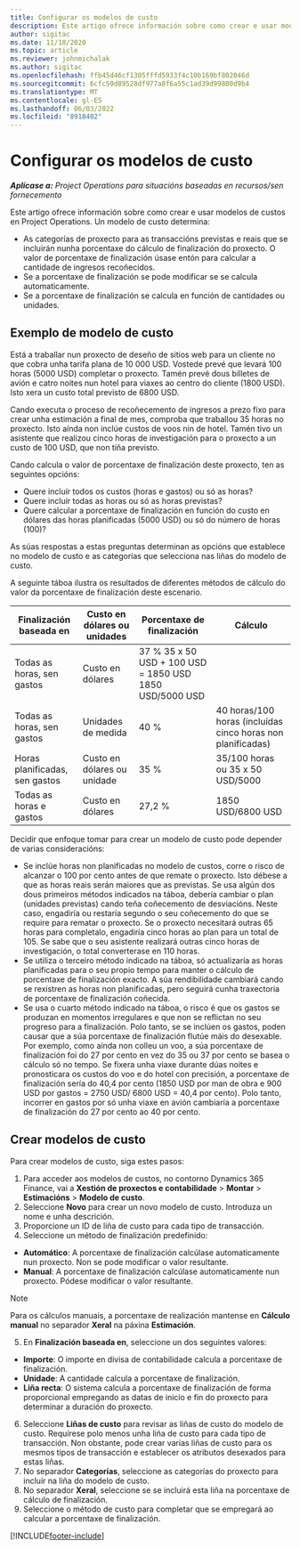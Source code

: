 ```yaml
---
title: Configurar os modelos de custo
description: Este artigo ofrece información sobre como crear e usar modelos de custos en Project Operations.
author: sigitac
ms.date: 11/18/2020
ms.topic: article
ms.reviewer: johnmichalak
ms.author: sigitac
ms.openlocfilehash: ffb45d46cf1305fffd5933f4c10b169bf802046d
ms.sourcegitcommit: 6cfc50d89528df977a8f6a55c1ad39d99800d9b4
ms.translationtype: MT
ms.contentlocale: gl-ES
ms.lasthandoff: 06/03/2022
ms.locfileid: "8918402"
---
```

# <a name="set-up-cost-templates"></a>Configurar os modelos de custo

_**Aplícase a:** Project Operations para situacións baseadas en recursos/sen fornecemento_


Este artigo ofrece información sobre como crear e usar modelos de custos en Project Operations. Un modelo de custo determina:

- As categorías de proxecto para as transaccións previstas e reais que se incluirán nunha porcentaxe do cálculo de finalización do proxecto. O valor de porcentaxe de finalización úsase entón para calcular a cantidade de ingresos recoñecidos.
- Se a porcentaxe de finalización se pode modificar se se calcula automaticamente.
- Se a porcentaxe de finalización se calcula en función de cantidades ou unidades.

## <a name="cost-template-example"></a>Exemplo de modelo de custo

Está a traballar nun proxecto de deseño de sitios web para un cliente no que cobra unha tarifa plana de 10 000 USD. Vostede prevé que levará 100 horas (5000 USD) completar o proxecto. Tamén prevé dous billetes de avión e catro noites nun hotel para viaxes ao centro do cliente (1800 USD). Isto xera un custo total previsto de 6800 USD.

Cando executa o proceso de recoñecemento de ingresos a prezo fixo para crear unha estimación a final de mes, comproba que traballou 35 horas no proxecto. Isto aínda non inclúe custos de voos nin de hotel. Tamén tivo un asistente que realizou cinco horas de investigación para o proxecto a un custo de 100 USD, que non tiña previsto.

Cando calcula o valor de porcentaxe de finalización deste proxecto, ten as seguintes opcións:

- Quere incluír todos os custos (horas e gastos) ou só as horas?
- Quere incluír todas as horas ou só as horas previstas?
- Quere calcular a porcentaxe de finalización en función do custo en dólares das horas planificadas (5000 USD) ou só do número de horas (100)?

As súas respostas a estas preguntas determinan as opcións que establece no modelo de custo e as categorías que selecciona nas liñas do modelo de custo.

A seguinte táboa ilustra os resultados de diferentes métodos de cálculo do valor da porcentaxe de finalización deste escenario.

| Finalización baseada en | Custo en dólares ou unidades | Porcentaxe de finalización | Cálculo |
| --- | --- | --- | --- |
| Todas as horas, sen gastos | Custo en dólares | 37 % 35 x 50 USD + 100 USD = 1850 USD 1850 USD/5000 USD |
| Todas as horas, sen gastos | Unidades de medida | 40 % | 40 horas/100 horas (incluídas cinco horas non planificadas) |
| Horas planificadas, sen gastos | Custo en dólares ou unidade | 35 % | 35/100 horas ou 35 x 50 USD/5000 |
| Todas as horas e gastos | Custo en dólares | 27,2 % | 1850 USD/6800 USD |

Decidir que enfoque tomar para crear un modelo de custo pode depender de varias consideracións:

- Se inclúe horas non planificadas no modelo de custos, corre o risco de alcanzar o 100 por cento antes de que remate o proxecto. Isto débese a que as horas reais serán maiores que as previstas. Se usa algún dos dous primeiros métodos indicados na táboa, debería cambiar o plan (unidades previstas) cando teña coñecemento de desviacións. Neste caso, engadiría ou restaría segundo o seu coñecemento do que se require para rematar o proxecto. Se o proxecto necesitará outras 65 horas para completalo, engadiría cinco horas ao plan para un total de 105. Se sabe que o seu asistente realizará outras cinco horas de investigación, o total converterase en 110 horas.
- Se utiliza o terceiro método indicado na táboa, só actualizaría as horas planificadas para o seu propio tempo para manter o cálculo de porcentaxe de finalización exacto. A súa rendibilidade cambiará cando se rexistren as horas non planificadas, pero seguirá cunha traxectoria de porcentaxe de finalización coñecida.
- Se usa o cuarto método indicado na táboa, o risco é que os gastos se produzan en momentos irregulares e que non se reflictan no seu progreso para a finalización. Polo tanto, se se inclúen os gastos, poden causar que a súa porcentaxe de finalización flutúe máis do desexable. Por exemplo, como aínda non colleu un voo, a súa porcentaxe de finalización foi do 27 por cento en vez do 35 ou 37 por cento se basea o cálculo só no tempo. Se fixera unha viaxe durante dúas noites e pronosticara os custos do voo e do hotel con precisión, a porcentaxe de finalización sería do 40,4 por cento (1850 USD por man de obra e 900 USD por gastos = 2750 USD/ 6800 USD = 40,4 por cento). Polo tanto, incorrer en gastos por só unha viaxe en avión cambiaría a porcentaxe de finalización do 27 por cento ao 40 por cento.

## <a name="create-cost-templates"></a>Crear modelos de custo
Para crear modelos de custo, siga estes pasos:

1. Para acceder aos modelos de custos, no contorno Dynamics 365 Finance, vai a **Xestión de proxectos e contabilidade** > **Montar** > **Estimacións** > **Modelo de custo**.
2. Seleccione **Novo** para crear un novo modelo de custo. Introduza un nome e unha descrición.
3. Proporcione un ID de liña de custo para cada tipo de transacción.
4. Seleccione un método de finalización predefinido:

  - **Automático**: A porcentaxe de finalización calcúlase automaticamente nun proxecto. Non se pode modificar o valor resultante.
  - **Manual**: A porcentaxe de finalización calcúlase automaticamente nun proxecto. Pódese modificar o valor resultante.

  > [!NOTE]
  > Para os cálculos manuais, a porcentaxe de realización mantense en **Cálculo manual** no separador **Xeral** na páxina **Estimación**.

5. En **Finalización baseada en**, seleccione un dos seguintes valores:

  - **Importe**: O importe en divisa de contabilidade calcula a porcentaxe de finalización.
  - **Unidade**: A cantidade calcula a porcentaxe de finalización.
  - **Liña recta**: O sistema calcula a porcentaxe de finalización de forma proporcional empregando as datas de inicio e fin do proxecto para determinar a duración do proxecto.

6. Seleccione **Liñas de custo** para revisar as liñas de custo do modelo de custo. Requírese polo menos unha liña de custo para cada tipo de transacción. Non obstante, pode crear varias liñas de custo para os mesmos tipos de transacción e establecer os atributos desexados para estas liñas.
7. No separador **Categorías**, seleccione as categorías do proxecto para incluír na liña do modelo de custo.
8. No separador **Xeral**, seleccione se se incluirá esta liña na porcentaxe de cálculo de finalización.
9. Seleccione o método de custo para completar que se empregará ao calcular a porcentaxe de finalización.


[!INCLUDE[footer-include](../includes/footer-banner.md)]